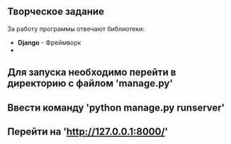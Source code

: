 ## Творческое задание
За работу программы отвечают библиотеки:
- **Django** - Фреймворк
- 
Для запуска необходимо перейти в директорию с файлом 'manage.py'
-
Ввести команду 'python manage.py runserver'
-
Перейти на 'http://127.0.0.1:8000/'
-